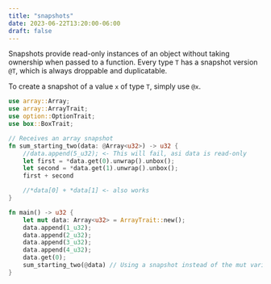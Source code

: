 ```yaml
---
title: "snapshots"
date: 2023-06-22T13:20:00-06:00
draft: false
---
```


Snapshots provide read-only instances of an object without taking ownership when passed to a function. Every type `T` has a snapshot version `@T`, which is always droppable and duplicatable.

To create a snapshot of a value `x` of type `T`, simply use `@x`.

```rust {.codebox}
use array::Array;
use array::ArrayTrait;
use option::OptionTrait;
use box::BoxTrait;

// Receives an array snapshot
fn sum_starting_two(data: @Array<u32>) -> u32 {
    //data.append(5_u32); <- This will fail, asi data is read-only
    let first = *data.get(0).unwrap().unbox();
    let second = *data.get(1).unwrap().unbox();
    first + second

    //*data[0] + *data[1] <- also works
}

fn main() -> u32 {
    let mut data: Array<u32> = ArrayTrait::new();
    data.append(1_u32);
    data.append(2_u32);
    data.append(3_u32);
    data.append(4_u32);
    data.get(0);
    sum_starting_two(@data) // Using a snapshot instead of the mut variable
}
```
